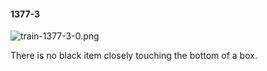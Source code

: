 #### 1377-3
![train-1377-3-0.png](https://github.com/lil-lab/nlvr/raw/master/nlvr/train/images/46/train-1377-3-0.png "train-1377-3-0.png")

There is no black item closely touching the bottom of a box.